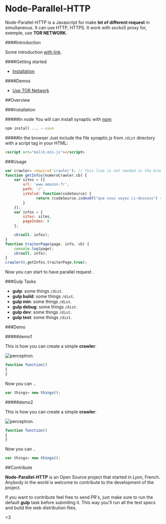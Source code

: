 Node-Parallel-HTTP
========

Node-Parallel-HTTP is a Javascript for make  **lot of different request** in simultaneous. It can use HTTP, HTTPS. It work with socks5 proxy for, exemple, use **TOR NETWORK**.

####Introduction

Some introduction [with link](http://google.fr).



####Getting started

- [Installation]()

####Demos

- [Use TOR Network]()


##Overview

###Installation

#####In node
You will can install synaptic with [npm](http://npmjs.org):

```cmd
npm install ... --save
```

#####In the browser
Just include the file synaptic.js from `/dist` directory with a script tag in your HTML:

```html
<script src="malib.min.js"></script>
```

###Usage

```javascript
var crawler= require('crawler'); // this line is not needed in the browser
function getInfos(numeroCrawler,cb) {
    var sites = [{
        url: 'www.amazon.fr',
        path: '/',
        isValid: function(codeSource) {
              return (codeSource.indexOf("que vous voyez ci-dessous") <= -1);
        }
    }];
    var infos = {
        sites: sites,
        pageIndex: 0
    };

    cb(null, infos);
}
function traiterPage(page, info, cb) {
	console.log(page);
	cb(null, info);
}
crawler(8,getInfos,traiterPage,true);
```

Now you can start to have parallel request .

###Gulp Tasks

- **gulp**: some things `/dist`.
- **gulp build**: some things `/dist`.
- **gulp min**: some things `/dist`.
- **gulp debug**: some things `/dist`.
- **gulp dev**: some things `/dist`.
- **gulp test**: some things `/dist`.

###Demo

#####demo1

This is how you can create a simple **crawler**:

![perceptron](http://engineering.naukri.com/wp-content/uploads/sites/19/2015/12/spider-web-crawl-featured.jpg).

```javascript
function function()
{
}

```

Now you can ..

```javascript
var things= new things();
```
#####demo2

This is how you can create a simple **crawler**:

![perceptron](http://engineering.naukri.com/wp-content/uploads/sites/19/2015/12/spider-web-crawl-featured.jpg).

```javascript
function function()
{
}

```

Now you can ..

```javascript
var things= new things();
```

##Contribute

**Node-Parallel-HTTP** is an Open Source project that started in Lyon, French. Anybody in the world is welcome to contribute to the development of the project.

If you want to contribute feel free to send PR's, just make sure to run the default **gulp** task before submiting it. This way you'll run all the test specs and build the web distribution files.

<3


